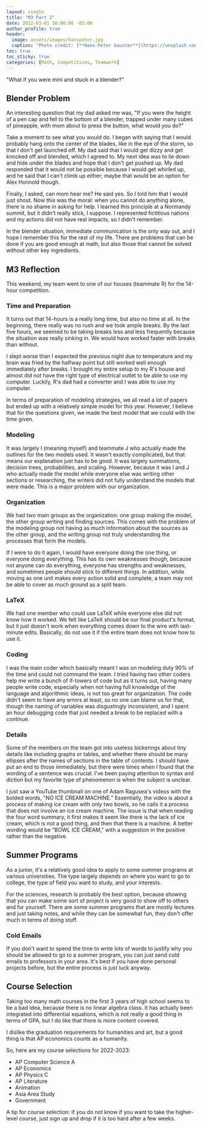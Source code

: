 ```yaml
---
layout: single
title: "M3 Part 2"
date: 2022-03-01 16:00:00 -05:00
author_profile: true
header: 
  image: assets/images/hanspeter.jpg
  caption: "Photo credit: [**Hans-Peter Gauster**](https://unsplash.com/photos/3y1zF4hIPCg)"
toc: true
toc_sticky: true
categories: [Math, Competitions, Teamwork]
---
```


"What if you were mini and stuck in a blender?"

## Blender Problem

An interesting question that my dad asked me was, "If you were the height of a pen cap and fell to the bottom of a blender, trapped under many cubes of pineapple, with mom about to press the button, what would you do?"

Take a moment to see what you would do. I began with saying that I would probably hang onto the center of the blades, like in the eye of the storm, so that I don't get launched off. My dad said that I would get dizzy and get knocked off and blended, which I agreed to. My next idea was to lie down and hide under the blades and hope that I don't get pushed up. My dad responded that it would not be possible because I would get whirled up, and he said that I can't climb up either; maybe that would be an option for Alex Honnold though. 

Finally, I asked, can mom hear me? He said yes. So I told him that I would just shout. Now this was the moral: when you cannot do anything alone, there is no shame in asking for help. I learned this principle at a Normandy summit, but it didn't really stick, I suppose. I represented fictitious nations and my actions did not have real impacts, so I didn't remember. 

In the blender situation, immediate communication is the only way out, and I hope I remember this for the rest of my life. There are problems that can be done if you are good enough at math, but also those that cannot be solved without other key ingredients. 

## M3 Reflection

This weekend, my team went to one of our houses (teammate R) for the 14-hour competition. 

### Time and Preparation

It turns out that 14-hours is a really long time, but also no time at all. In the beginning, there really was no rush and we took ample breaks. By the last five hours, we seemed to be taking breaks less and less frequently because the situation was really sinking in. We would have worked faster with breaks than without. 

I slept worse than I expected the previous night due to temperature and my brain was fried by the halfway point but still worked well enough immediately after breaks. I brought my entire setup to my R's house and almost did not have the right type of electrical outlet to be able to use my computer. Luckily, R's dad had a converter and I was able to use my computer. 

In terms of preparation of modeling strategies, we all read a lot of papers but ended up with a relatively simple model for this year. However, I believe that for the questions given, we made the best model that we could with the time given. 

### Modeling

It was largely I (meaning myself) and teammate J who actually made the outlines for the two models used. It wasn't exactly complicated, but that means our explanation just has to be good. It was largely summations, decision trees, probabilities, and scaling. However, because it was I and J who actually made the model while everyone else was writing other sections or researching, the writers did not fully understand the models that were made. This is a major problem with our organization.

### Organization

We had two main groups as the organization: one group making the model, the other group writing and finding sources. This comes with the problem of the modeling group not having as much information about the sources as the other group, and the writing group not truly understanding the processes that form the models. 

If I were to do it again, I would have everyone doing the one thing, or everyone doing everything. This has its own weaknesses though, because not anyone can do everything, everyone has strengths and weaknesses, and sometimes people should stick to different things. In addition, while moving as one unit makes every action solid and complete, a team may not be able to cover as much ground as a split team. 

### LaTeX

We had one member who could use LaTeX while everyone else did not know how it worked. We felt like LaTeX should be our final product's format, but it just doesn't work when everything comes down to the wire with last-minute edits. Basically, do not use it if the entire team does not know how to use it. 

### Coding

I was the main coder which basically meant I was on modeling duty 90% of the time and could not command the team. I tried having two other coders help me write a bunch of if-towers of code but as it turns out, having many people write code, especially when not having full knowledge of the language and algorithmic ideas, is not too great for organization. The code didn't seem to have any errors at least, so no one can blame us for that, though the naming of variables was disgustingly inconsistent, and I spent an hour debugging code that just needed a break to be replaced with a continue. 

### Details

Some of the members on the team got into useless bickerings about tiny details like including graphs or tables, and whether there should be many ellipses after the names of sections in the table of contents. I should have put an end to those immediately, but there were times when I found that the wording of a sentence was crucial. I've been paying attention to syntax and diction but my favorite type of phenomenon is when the subject is unclear. 

I just saw a YouTube thumbnail on one of Adam Ragusea's videos with the bolded words, "NO ICE CREAM MACHINE." Essentially, the video is about a process of making ice cream with only two bowls, so he calls it a process that does not involve an ice cream machine. The issue is that when reading the four word summary, it first makes it seem like there is the lack of ice cream, which is not a good thing, and then that there is a machine. A better wording would be "BOWL ICE CREAM," with a suggestion in the positive rather than the negative. 

## Summer Programs

As a junior, it's a relatively good idea to apply to some summer programs at various universities. The type largely depends on where you want to go to college, the type of field you want to study, and your interests. 

For the sciences, research is probably the best option, because showing that you can make some sort of project is very good to show off to others and for yourself. There are some summer programs that are mostly lectures and just taking notes, and while they can be somewhat fun, they don't offer much in terms of doing stuff. 

### Cold Emails

If you don't want to spend the time to write lots of words to justify why you should be allowed to go to a summer program, you can just send cold emails to professors in your area. It's best if you have done personal projects before, but the entire process is just luck anyway.

## Course Selection

Taking too many math courses in the first 3 years of high school seems to be a bad idea, because there is no linear algebra class. It has actually been integrated into differential equations, which is not really a good thing in terms of GPA, but I do like that there is more content covered. 

I dislike the graduation requirements for humanities and art, but a good thing is that AP economics counts as a humanity. 

So, here are my course selections for 2022-2023: 

- AP Computer Science A
- AP Economics
- AP Physics C 
- AP Literature
- Animation
- Asia Area Study
- Government

A tip for course selection: if you do not know if you want to take the higher-level course, just sign up and drop if it is too hard after a few weeks. 